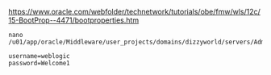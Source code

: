 https://www.oracle.com/webfolder/technetwork/tutorials/obe/fmw/wls/12c/15-BootProp--4471/bootproperties.htm

```
nano /u01/app/oracle/Middleware/user_projects/domains/dizzyworld/servers/AdminServer/security/boot.properties

username=weblogic
password=Welcome1
```

